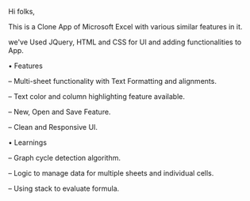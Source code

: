 Hi folks,

This is a Clone App of Microsoft Excel with various similar features in it.

we've Used JQuery, HTML and CSS for UI and adding functionalities to App.

• Features

– Multi-sheet functionality with Text Formatting and alignments.

– Text color and column highlighting feature available.

– New, Open and Save Feature.

– Clean and Responsive UI.

• Learnings

– Graph cycle detection algorithm.

– Logic to manage data for multiple sheets and individual cells.

– Using stack to evaluate formula.
